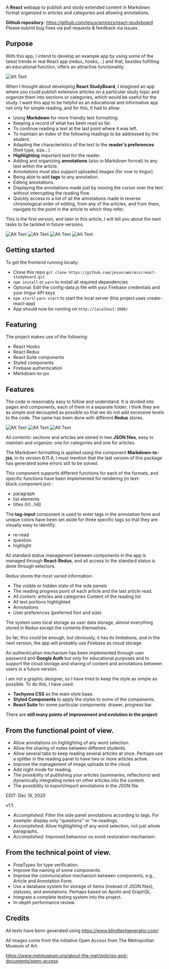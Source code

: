 A **React** webapp to publish and study extended content in Markdown format organized in articles and categories and allowing annotations.

**Github repository**: https://github.com/jesusramirezs/react-studyboard
Please submit bug fixes via pull requests & feedback via issues.

<h2>Purpose</h2>

With this app, I intend to develop an example app by using some of the latest trends in real React app (redux, hooks,...) and that, besides fulfilling an educational function, offers an attractive functionality.

![Alt Text](https://dev-to-uploads.s3.amazonaws.com/i/ins4hp38jgfls8oogjgs.png)

When I thought about developing **React StudyBoard**, I imagined an app where you could publish extensive articles on a particular study topic and organize them into sections or categories, which would be useful for the study. I want this app to be helpful as an educational and informative app not only for simple reading, and for this, It had to allow:

- Using **Markdown** for more friendly text formatting.
- Keeping a record of what has been read so far.
- To continue reading a text at the last point where it was left.
- To maintain an index of the following readings to be addressed by the student.
- Adapting the characteristics of the text to the **reader's preferences** (font type, size...)
- **Highlighting** important text for the reader.
- Adding and organizing **annotations** (also in Markdown format) to any text within the article.   
- Annotations must also support uploaded images (for now to Imgur).
- Being able to add **tags** to any annotation. 
- Editing annotations.
- Displaying the annotations made just by moving the cursor over the text without interrupting the reading flow.
- Quickly access to a list of all the annotations made in reverse chronological order of editing, from any of the articles, and from them, navigate to the point in the article to which they refer.

This is the first version, and later in this article, I will tell you about the next tasks to be tackled in future versions.

![Alt Text](https://dev-to-uploads.s3.amazonaws.com/i/9z87frap1whhivgbe6k2.png)
![Alt Text](https://dev-to-uploads.s3.amazonaws.com/i/tjvjoq29j3x22kxyefot.png)
![Alt Text](https://dev-to-uploads.s3.amazonaws.com/i/38do4jyszh1huv2l5bff.png)
![Alt Text](https://dev-to-uploads.s3.amazonaws.com/i/ye23fkphqcts1jjlfkha.png)

<h2>Getting started</h2>

To get the frontend running locally:

- Clone this repo `git clone https://github.com/jesusramirezs/react-studyboard.git`
- `npm install` or `yarn` to install all required dependencies
- Optional: Edit the config-data.js file with your Firebase credentials and your Imgur API keys
- `npm start`/ `yarn start` to start the local server (this project uses create-react-app)
- App should now be running on `http://localhost:3000/`

<h2>Featuring</h2>

The project makes use of the following:

- React Hooks
- React Redux
- React Suite components
- Styled components
- Firebase authentication
- Markdown-to-jsx

<h2>Features</h2>

The code is reasonably easy to follow and understand. It is divided into pages and components, each of them in a separate folder; I think they are as simple and decoupled as possible so that we do not add excessive levels to the code. The same has been done with different **Redux** stores.  

![Alt Text](https://dev-to-uploads.s3.amazonaws.com/i/9xthss3nx00ki1cg1vku.png)
![Alt Text](https://dev-to-uploads.s3.amazonaws.com/i/7hcre23btg3qu93a9xmu.png)
![Alt Text](https://dev-to-uploads.s3.amazonaws.com/i/zlcc90lo3u7u7n35hbyp.png)   

All contents: sections and articles are stored in two **JSON files**, easy to maintain and organize: one for categories and one for articles.

The Markdown formatting is applied using the component **Markdown-to-jsx**, in its version 6.11.4; I must mention that the last version of this package has generated some errors still to be solved.

This component supports different functions for each of the formats, and specific functions have been implemented for rendering (in text-block.component.jsx) :

- paragraph  
- list elements
- titles (h1...h6)

The **tag-input** component is used to enter tags in the annotation form and unique colors have been set aside for three specific tags so that they are visually easy to identify:

- re-read
- question
- highlight

All standard status management between components in the app is managed through **React-Redux**, and all access to the standard status is done through selectors.

Redux stores the most varied information:

- The visible or hidden state of the side panels
- The reading progress point of each article and the last article read.
- All content: articles and categories
Content of the reading list
- All text portions highlighted
- Annotations
- User preferences (preferred font and size)

The system uses local storage as user data storage, almost everything stored in Redux except the contents themselves.

So far, this could be enough, but obviously, it has its limitations, and in the next version, the app will probably use Firebase as cloud storage.

An authentication mechanism has been implemented through user password and **Google Auth** but only for educational purposes and to support the cloud storage and sharing of content and annotations between users in a future version. 

I am not a graphic designer, so I have tried to keep the style as simple as possible. To do this, I have used:

- **Tachyons CSS** as the main style base. 
- **Styled Components** to apply the styles to some of the components.
- **React Suite** for some particular components: drawer, progress bar.

There are **still many points of improvement and evolution in the project**:

<h2>From the functional point of view.</h2>

- Allow annotations on highlighting of any word selection.
- Allow the sharing of notes between different students.
- Allow several tabs to keep reading several articles at once. Perhaps use a splitter in the reading panel to have two or more articles active.
- Improve the management of image uploads to the cloud.
- Add night mode for reading.
- The possibility of publishing your articles (summaries, reflections) and dynamically integrating notes on other articles into the content.
- The possibility to export/import annotations in the JSON file.

EDIT: Dec 19, 2020

v1.1:

- *Accomplished*: Filter the side panel annotations according to tags. For example: display only "questions" or "re-readings.
- *Accomplished*: Allow highlighting of any word selection, not just whole paragraphs.
- *Accomplished*: Improved behaviour os scroll restoration mechanism.

<h2>From the technical point of view.</h2>

- PropTypes for type verification.
- Improve the naming of some components.
- Improve the communication mechanism between components, e.g., Article and Annotation Form.
- Use a database system for storage of items (instead of JSON files), statuses, and annotations. Perhaps based on Apollo and GraphQL.
- Integrate a complete testing system into the project.
- In-depth performance review.

## Credits
All texts have benn generated using https://www.blindtextgenerator.com/

All images come from the initiative Open Access from The Metropolitan Museum of Art:

https://www.metmuseum.org/about-the-met/policies-and-documents/open-access